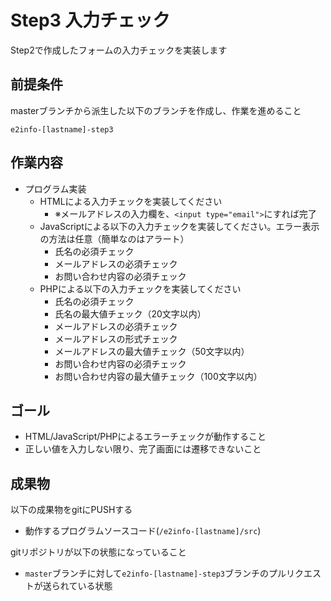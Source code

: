 # Step3 入力チェック

Step2で作成したフォームの入力チェックを実装します

## 前提条件

masterブランチから派生した以下のブランチを作成し、作業を進めること
```
e2info-[lastname]-step3
```

## 作業内容

* プログラム実装
    * HTMLによる入力チェックを実装してください
        * ※メールアドレスの入力欄を、```<input type="email">```にすれば完了
    * JavaScriptによる以下の入力チェックを実装してください。エラー表示の方法は任意（簡単なのはアラート）
        * 氏名の必須チェック
        * メールアドレスの必須チェック
        * お問い合わせ内容の必須チェック
    * PHPによる以下の入力チェックを実装してください
        * 氏名の必須チェック
        * 氏名の最大値チェック（20文字以内）
        * メールアドレスの必須チェック
        * メールアドレスの形式チェック
        * メールアドレスの最大値チェック（50文字以内）
        * お問い合わせ内容の必須チェック
        * お問い合わせ内容の最大値チェック（100文字以内）

## ゴール

* HTML/JavaScript/PHPによるエラーチェックが動作すること
* 正しい値を入力しない限り、完了画面には遷移できないこと

## 成果物

以下の成果物をgitにPUSHする

* 動作するプログラムソースコード(```/e2info-[lastname]/src```)

gitリポジトリが以下の状態になっていること

* ```master```ブランチに対して```e2info-[lastname]-step3```ブランチのプルリクエストが送られている状態